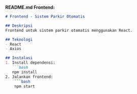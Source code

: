  
**README.md Frontend:**
```markdown
# Frontend - Sistem Parkir Otomatis

## Deskripsi
Frontend untuk sistem parkir otomatis menggunakan React.

## Teknologi
- React
- Axios

## Instalasi
1. Install dependensi:
   ```bash
   npm install
2. Jalankan frontend:
    ```bash
    npm start
